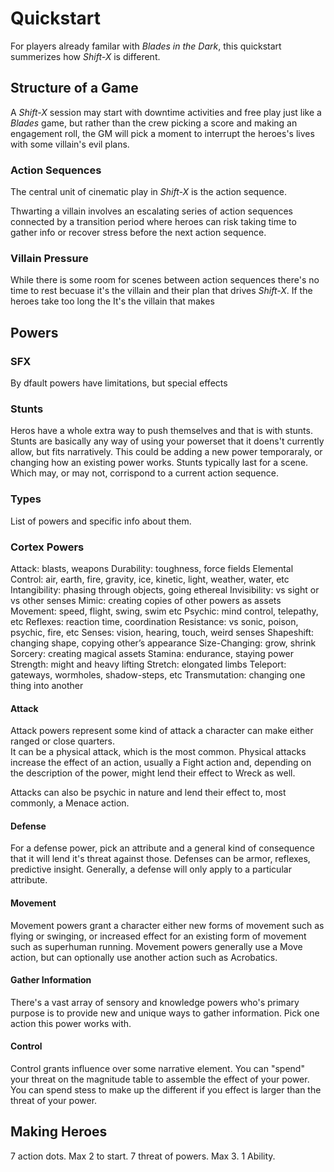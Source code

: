 # Quickstart

For players already familar with *Blades in the Dark*, this quickstart summerizes how *Shift-X* is different.

## Structure of a Game

A *Shift-X* session may start with downtime activities and free play just like a *Blades* game, but rather than the crew picking a score and making an engagement roll, the GM will pick a moment to interrupt the heroes's lives with some villain's evil plans. 

### Action Sequences

The central unit of cinematic play in *Shift-X* is the action sequence. 
<!-- need to describe an action sequence a little more. espeically how it represents some part of the villain's plan. -->
Thwarting a villain involves an escalating series of action sequences connected by a transition period where heroes can risk taking time to gather info or recover stress before the next action sequence. 

### Villain Pressure

While there is some room for scenes between action sequences there's no time to rest becuase it's the villain and their plan that drives *Shift-X*. If the heroes take too long the It's the villain that makes


## Powers

### SFX 

By dfault powers have limitations, but special effects

### Stunts

Heros have a whole extra way to push themselves and that is with stunts. Stunts are basically any way of using your powerset that it doens't currently allow, but fits narratively. This could be adding a new power temporaraly, or changing how an existing power works. Stunts typically last for a scene. Which may, or may not, corrispond to a current action sequence.  

### Types

List of powers and specific info about them.  

### Cortex Powers

Attack: blasts, weapons Durability: toughness, force fields 
Elemental Control: air, earth, fire, gravity, ice, kinetic, light, weather, water, etc 
Intangibility: phasing through objects, going ethereal 
Invisibility: vs sight or vs other senses 
Mimic: creating copies of other powers as assets 
Movement: speed, flight, swing, swim etc Psychic: mind control, telepathy, etc 
Reflexes: reaction time, coordination 
Resistance: vs sonic, poison, psychic, fire, etc 
Senses: vision, hearing, touch, weird senses 
Shapeshift: changing shape, copying other’s appearance
Size-Changing: grow, shrink 
Sorcery: creating magical assets 
Stamina: endurance, staying power 
Strength: might and heavy lifting 
Stretch: elongated limbs 
Teleport: gateways, wormholes, shadow-steps, etc 
Transmutation: changing one thing into another

#### Attack

Attack powers represent some kind of attack a character can make either ranged or close quarters.  
It can be a physical attack, which is the most common. Physical attacks increase the effect of an action, usually a Fight action and, depending on the description of the power, might lend their effect to Wreck as well. 
<!-- Default is Fight only, there is a special effect for Wreck AND Fight. Are there some attacks that are directed by other actions? Like is there a power that adds its effect to a Spy action? like a secret device? Also, for an sfx you get potency against groups. Which means something like, no reduced effect against a group for AOE  
Or is is flexible like control is. Apply your threat against the magnitude tables when you need to fight multiple targets. 
-->

Attacks can also be psychic in nature and lend their effect to, most commonly, a Menace action. 

#### Defense

For a defense power, pick an attribute and a general kind of consequence that it will lend it's threat against those. Defenses can be armor, reflexes, predictive insight. Generally, a defense will only apply to a particular attribute.  

#### Movement

Movement powers grant a character either new forms of movement such as flying or swinging, or increased effect for an existing form of movement such as superhuman running. Movement powers generally use a Move action, but can optionally use another action such as Acrobatics.  

#### Gather Information

There's a vast array of sensory and knowledge powers who's primary purpose is to provide new and unique ways to gather information. Pick one action this power works with. 

#### Control

Control grants influence over some narrative element. You can "spend" your threat on the magnitude table to assemble the effect of your power. You can spend stess to make up the different if you effect is larger than the threat of your power. 


## Making Heroes

7 action dots. Max 2 to start. 
7 threat of powers. Max 3.
1 Ability.

<!-- So, 1 ability is pretty close to 1 threat worth of powers, so possibly, you could trade 1 threat worth of powers for another ability. Or vice versa?  -->

